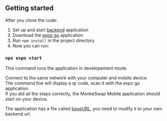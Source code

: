 ## Getting started
After you clone the code:
  1. Set up and start [backend](https://github.com/Toccskefir/MonkeSwap_Backend) application
  2. Download the [expo go](https://expo.dev/go) application
  3. Run `npm install` in the project directory
  4. Now you can run:

### `npx expo start`

This command runs the application in developement mode. 

Connect to the same network with your computer and mobile device. \
The command line will display a qr code, scan it with the expo go application. \
If you did all the steps correctly, the MonkeSwap Mobile application should start on your device.

The application has a file called [baseURL](https://github.com/Kolbi03/MonkeSwap-Mobil/blob/master/baseURL/baseURL.ts), you need to modify it to your own backend url.

